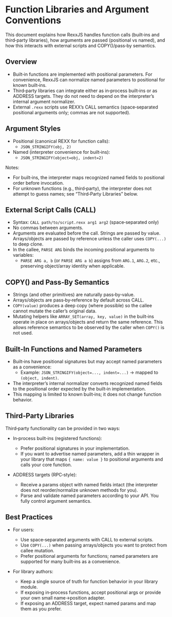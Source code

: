 # Function Libraries and Argument Conventions

This document explains how RexxJS handles function calls (built‑ins and third‑party libraries), how arguments are passed (positional vs named), and how this interacts with external scripts and COPY()/pass‑by semantics.

## Overview

- Built‑in functions are implemented with positional parameters. For convenience, RexxJS can normalize named parameters to positional for known built‑ins.
- Third‑party libraries can integrate either as in‑process built‑ins or as ADDRESS targets. They do not need to depend on the interpreter’s internal argument normalizer.
- External `.rexx` scripts use REXX’s CALL semantics (space‑separated positional arguments only; commas are not supported).

## Argument Styles

- Positional (canonical REXX for function calls):
  - `JSON_STRINGIFY(obj, 2)`
- Named (interpreter convenience for built‑ins):
  - `JSON_STRINGIFY(object=obj, indent=2)`

Notes:
- For built‑ins, the interpreter maps recognized named fields to positional order before invocation.
- For unknown functions (e.g., third‑party), the interpreter does not attempt to guess names; see “Third‑Party Libraries” below.

## External Script Calls (CALL)

- Syntax: `CALL path/to/script.rexx arg1 arg2` (space‑separated only)
- No commas between arguments.
- Arguments are evaluated before the call. Strings are passed by value. Arrays/objects are passed by reference unless the caller uses `COPY(...)` to deep clone.
- In the callee, `PARSE ARG` binds the incoming positional arguments to variables:
  - `PARSE ARG a, b` (or `PARSE ARG a b`) assigns from `ARG.1`, `ARG.2`, etc., preserving object/array identity when applicable.

## COPY() and Pass‑By Semantics

- Strings (and other primitives) are naturally pass‑by‑value.
- Arrays/objects are pass‑by‑reference by default across CALL.
- `COPY(value)` produces a deep copy (where possible) so the callee cannot mutate the caller’s original data.
- Mutating helpers like `ARRAY_SET(array, key, value)` in the built‑ins operate in place on arrays/objects and return the same reference. This allows reference semantics to be observed by the caller when `COPY()` is not used.

## Built‑In Functions and Named Parameters

- Built‑ins have positional signatures but may accept named parameters as a convenience:
  - Example: `JSON_STRINGIFY(object=..., indent=...)` → mapped to `(object, indent)`.
- The interpreter’s internal normalizer converts recognized named fields to the positional order expected by the built‑in implementation.
- This mapping is limited to known built‑ins; it does not change function behavior.

## Third‑Party Libraries

Third‑party functionality can be provided in two ways:

- In‑process built‑ins (registered functions):
  - Prefer positional signatures in your implementation.
  - If you want to advertise named parameters, add a thin wrapper in your library that maps `{ name: value }` to positional arguments and calls your core function.

- ADDRESS targets (RPC‑style):
  - Receive a params object with named fields intact (the interpreter does not reorder/normalize unknown methods for you).
  - Parse and validate named parameters according to your API. You fully control argument semantics.

## Best Practices

- For users:
  - Use space‑separated arguments with CALL to external scripts.
  - Use `COPY(...)` when passing arrays/objects you want to protect from callee mutation.
  - Prefer positional arguments for functions; named parameters are supported for many built‑ins as a convenience.

- For library authors:
  - Keep a single source of truth for function behavior in your library module.
  - If exposing in‑process functions, accept positional args or provide your own small name→position adapter.
  - If exposing an ADDRESS target, expect named params and map them as you prefer.

